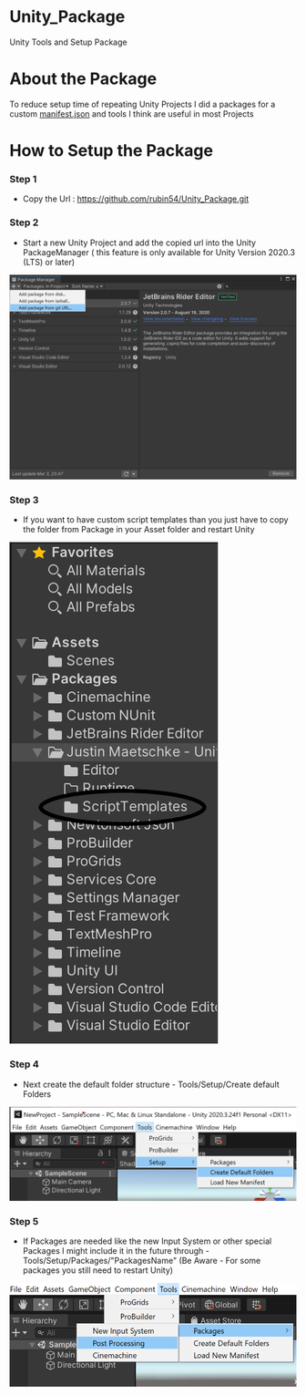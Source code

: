 # Unity_Package
Unity Tools and Setup Package

# About the Package
To reduce setup time of repeating Unity Projects I did a packages for a custom [manifest.json](https://gist.github.com/rubin54/c5b6124448ed88feecadda3d5d9adbba) and tools I think are useful in most Projects


# How to Setup the Package

<h3>Step 1</h3>

- Copy the Url : https://github.com/rubin54/Unity_Package.git

<h3>Step 2</h3>

- Start a new Unity Project and add the copied url into the Unity PackageManager ( this feature is only available for Unity Version 2020.3 (LTS) or later)

![](https://github.com/rubin54/Unity_Package/blob/main/ReadMeImages/Github_Package_Manager.png)

<h3>Step 3</h3>

- If you want to have custom script templates than you just have to copy the folder from Package in your Asset folder and restart Unity

![](https://github.com/rubin54/Unity_Package/blob/main/ReadMeImages/Github_ScriptTemplates.png)

<h3>Step 4</h3>

- Next create the default folder structure - Tools/Setup/Create default Folders

![](https://github.com/rubin54/Unity_Package/blob/main/ReadMeImages/Github_newFolders.png)

<h3>Step 5</h3>

- If Packages are needed like the new Input System or other special Packages I might include it in the future through - Tools/Setup/Packages/"PackagesName" (Be Aware - For some packages you still need to restart Unity)

![](https://github.com/rubin54/Unity_Package/blob/main/ReadMeImages/Github_Packages.png)
